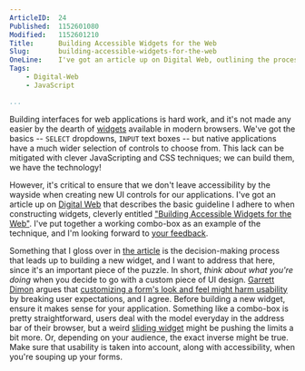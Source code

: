 ```yaml
---
ArticleID:  24
Published:  1152601080
Modified:   1152601210
Title:      Building Accessible Widgets for the Web
Slug:       building-accessible-widgets-for-the-web
OneLine:    I've got an article up on Digital Web, outlining the processes I use to build accessible UI controls for web applications.
Tags:       
    - Digital-Web
    - JavaScript

...
```

Building interfaces for web applications is hard work, and it's not made any easier by the dearth of [widgets][] available in modern browsers.  We've got the basics -- `SELECT` dropdowns, `INPUT` text boxes -- but native applications have a much wider selection of controls to choose from.  This lack can be mitigated with clever JavaScripting and CSS techniques; we can build them, we have the technology!

However, it's critical to ensure that we don't leave accessibility by the wayside when creating new UI controls for our applications.  I've got an article up on [Digital Web][digitalweb] that describes the basic guideline I adhere to when constructing widgets, cleverly entitled ["Building Accessible Widgets for the Web"][article].  I've put together a working combo-box as an example of the technique, and I'm looking forward to [your feedback][comment].

Something that I gloss over in [the article][article] is the decision-making process that leads up to building a new widget, and I want to address that here, since it's an important piece of the puzzle.  In short, _think about what you're doing_ when you decide to go with a custom piece of UI design.  [Garrett Dimon][garrett] argues that [customizing a form's look and feel might harm usability][custom_forms] by breaking user expectations, and I agree.  Before building a new widget, ensure it makes sense for your application.  Something like a combo-box is pretty straightforward, users deal with the model everyday in the address bar of their browser, but a weird [sliding widget][slider] might be pushing the limits a bit more.  Or, depending on your audience, the exact inverse might be true.  Make sure that usability is taken into account, along with accessibility, when you're souping up your forms.

[widgets]: http://en.wikipedia.org/wiki/Widget_%28computing%29 "Wikipedia: 'Widgets'"
[digitalweb]: http://digital-web.com/ "Digital Web Magazine: The web professional's online magazine of choice"
[article]: http://digital-web.com/articles/building_accessible_widgets_for_the_web/ "Digital Web Magazine: 'Building Accessible Widgets for the Web'"
[garrett]: http://www.garrettdimon.com/archives/front-end-architecture-browsers
[custom_forms]: http://www.garrettdimon.com/archives/front-end-architecture-browsers "Garrett Dimon: 'Front-End Architecture: Browsers'"
[slider]: http://mikewest.org/archive/slidable-select-widgets-explained "Mike West: 'Slidable Select Widgets Explained'"
[comment]: http://digital-web.com/articles/building_accessible_widgets_for_the_web/comments/ "Comment on the article"